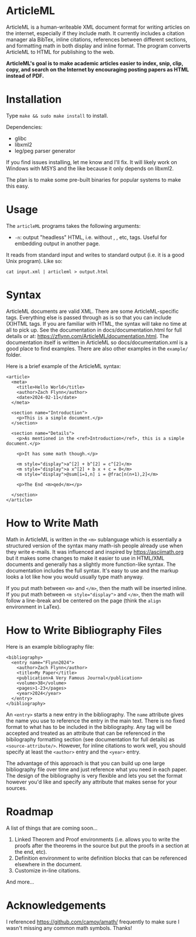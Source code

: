 # ArticleML

ArticleML is a human-writeable XML document format for writing articles on the internet, especially if they include math.  It currently includes a citation manager ala BibTex, inline citations, references between different sections, and formatting math in both display and inline format.  The program converts ArticleML to HTML for publishing to the web.

**ArticleML's goal is to make academic articles easier to index, snip, clip, copy, and search on the Internet by encouraging posting papers as HTML instead of PDF.**

# Installation

Type `make && sudo make install` to install.

Dependencies:

- glibc
- libxml2
- leg/peg parser generator

If you find issues installing, let me know and I'll fix.  It will likely work on Windows with MSYS and the like because it only depends on libxml2.

The plan is to make some pre-built binaries for popular systems to make this easy.

# Usage

The `articleML` programs takes the following arguments:

- `-n`: output "headless" HTML, i.e. without <html>, <body>, etc, tags.  Useful for embedding output in another page.

It reads from standard input and writes to standard output (i.e. it is a good Unix program).  Like so:

```
cat input.xml | articleml > output.html
```


# Syntax

ArticleML documents are valid XML.  There are some ArticleML-specific tags.  Everything else is passed through as is so that you can include (X)HTML tags. If you are familiar with HTML, the syntax will take no time at all to pick up.  See the documentation in docs/documentation.html for full details or at: https://zflynn.com/ArticleML/documentation.html.  The documentation itself is written in ArticleML so docs/documentation.xml is a good place to find examples.  There are also other examples in the `example/` folder.

Here is a brief example of the ArticleML syntax:

```
<article>
  <meta>
    <title>Hello World</title>
    <author>Zach Flynn</author>
    <date>2024-02-11</date>
  </meta>

  <section name="Introduction">
    <p>This is a simple document.</p>
  </section>

  <section name="Details">
    <p>As mentioned in the <ref>Introduction</ref>, this is a simple document.</p>

    <p>It has some math though.</p>

    <m style="display">a^[2] + b^[2] = c^[2]</m>
    <m style="display">a x^[2] + b x + c = 0</m>
    <m style="display">@sum[i=1,n] i = @frac[n(n+1),2]</m>

    <p>The End <m>qed</m></p>

  </section>
</article>
```

# How to Write Math

Math in ArticleML is written in the `<m>` sublanguage which is essentially a structured version of the syntax many math-ish people already use when they write e-mails.  It was influenced and inspired by https://asciimath.org but it makes some changes to make it easier to use in HTML/XML documents and generally has a slightly more function-like syntax.  The documentation includes the full syntax.  It's easy to use and the markup looks a lot like how you would usually type math anyway.

If you put math between `<m>` and `</m>`, then the math will be inserted inline.  If you put math between `<m style="display">` and `</m>`, then the math will follow a line-break and be centered on the page (think the `align` environment in LaTex).

# How to Write Bibliography Files

Here is an example bibliography file:

```
<bibliography>
  <entry name="Flynn2024">
    <author>Zach Flynn</author>
    <title>My Paper</title>
    <publication>A Very Famous Journal</publication>
    <volume>38</volume>
    <pages>1-23</pages>
    <year>2024</year>
  </entry>
</bibliography>
```

An `<entry>` starts a new entry in the bibliography.  The `name` attribute gives the name you use to reference the entry in the main text.  There is no fixed format to what has to be included in the bibliography.  Any tag will be accepted and treated as an attribute that can be referenced in the bibilography formatting section (see documentation for full details) as `<source-attribute/>`.  However, for inline citations to work well, you should specify at least the `<author>` entry and the `<year>` entry.

The advantage of this approach is that you can build up one large bibliography file over time and just reference what you need in each paper.  The design of the bibliography is very flexible and lets you set the format however you'd like and specify any attribute that makes sense for your sources.

# Roadmap

A list of things that are coming soon...

1. Linked Theorem and Proof environments (i.e. allows you to write the proofs after the theorems in the source but put the proofs in a section at the end, etc).
2. Definition environment to write definition blocks that can be referenced elsewhere in the document.
3. Customize in-line citations.

And more...

# Acknowledgements

I referenced https://github.com/camoy/amath/ frequently to make sure I wasn't missing any common math symbols.  Thanks!

